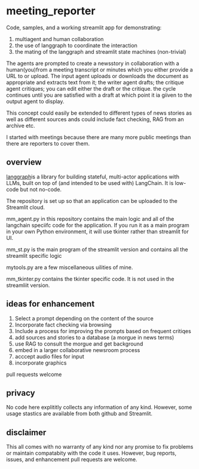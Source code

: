 # meeting_reporter
Code, samples, and a working streamlit app for demonstrating:
1. multiagent and human collaboration
2. the use of langgraph to coordinate the interaction
3. the mating of the langgraph and streamlit state machines (non-trivial)

The agents are prompted to create a newsstory in collaboration with a human(you)from a meeting transcript or minutes which you either provide a URL to or upload. The input agent uploads or downloads the document as appropriate and extracts text from it; the writer agent drafts; the critique agent critiques; you can edit either the draft or the critique. the cycle continues until you are satisfied with a draft at which point it ia giiven to the output agent to display.

This concept could easily be extended to different types of news stories as well as different sources ands could include fact checking, RAG from an archive etc.

I started with meetings because there are many more public meetings than there are reporters to cover them.

## overview

[langgraph](https://github.com/langchain-ai/langgraph)is a library for building stateful, multi-actor applications with LLMs, built on top of (and intended to be used with) LangChain. It is low-code but not no-code.

The repository is set up so that an application can be uploaded to the Streamlit cloud. 

mm_agent.py in this repository contains the main logic and all of the langchain speciifc code for the application. If you run it as a main program in your own Python environment, it will use tkinter rather than streamlit for UI.

mm_st.py is the main program of the streamlit version and contains all the streamlit specific logic

mytools.py are a few miscellaneous uilities of mine.

mm_tkinter.py contains  the tkinter specific code. It is not used in the streamliit version.


## ideas for enhancement
1. Select a prompt depending on the content of the source
2. Incorporate fact checking via browsing
3. Include a process for improving the prompts based on frequent critiqes
4. add sources and stories to a database (a morgue in news terms)
5. use RAG to consult the morgue and get background
6. embed in a larger collaborative newsroom process
7. acccept audio files for input
8. incorporate graphics

pull requests welcome

## privacy
No code here explititly collects any information of any kind. However, some usage stastics are available from both github and Streamlit.

## disclaimer
This all comes with no warranty of any kind nor any promise to fix problems or maintain compatabity with the code it uses. However, bug reports, issues, and enhancement pull requests are welcome.




